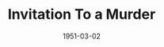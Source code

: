 ---
title: Invitation To a Murder
date: 1951-03-02
closing_date: 1951-03-10
layout: productions
playbill:
Theatre: Theatre Jacksonville
Venue: Little Theatre
cast:
- Detective Sergeant Selbridge: E.L. Patton, Jr.
- Doctor Linton: George Durney
- Estelle Channing: Yvonne Peairs
- Horatio Channing: Gene Sayre
- Jeanette Thorne: Midge Veal
- Lorinda Channing: Louise Howarth
- Martin: Elmo Lehman
- Mr. Dickson: Larry Zell
- Pedro: Gene Patton
- Peter Thorne: David Mozo
- Walter Channing: Walter D. Smith
crew:
- Art Work: Elva Stein
- Assistant Director: Edna Spindel
- Assistant Electrician: Su Hawkins
- Curtain: L.J. Gift
- Director: Paul E. Geisenhof
- Electrician:
  - Ozzie De Armona
  - Walter Quattlebaum
- Make-up Assistant:
  - Jane Porter
  - Roy Meischner
  - Norma Barri
  - Jack Vaughn
  - Ernestine Taylor
  - Bill Gibbs
  - Ruth Hamilton
  - Larry Zell
  - Doris Hobgood
- Make-up Chairman: Richard Kaszner
- Properties Assistant:
  - Evelyn Moccia
  - Mrs. L.L. Parks
  - Dr. Harry A. Nevel
- Properties Chairman: Margaret Lafferty
- Set and Technical Direction: Pete House
- Set Construction and Painting:
  - Larry Zell
  - Carl Hagen
  - Walter Quattlebaum
  - Laurel Barton
  - Gloria Meekins
  - Frankie Goldberg
  - Bill Gibbs
  - Peggy Gift
  - L.J. Gift
  - Budd Porter
  - Richard Kaszner
  - James Beach
  - Elmo Lehman
- Sound and Music: Peggy Gift
- Stage Manager: Sue Miller
- Wardrobe Assistant:
  - Ann Love
  - Janet Sucow
  - Edithe Price
  - Laurel Barton
  - Karen O'Shaughnessy
  - Polly Clendenning
  - Grace Ogden
  - Mary Sober
- Wardrobe Chairman: Margaret Fairweather
orchestra:
external_links:
---
